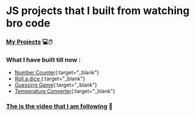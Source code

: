 # JS projects that I built from watching bro code


### [My Projects](https://shishir3d.github.io/broCodeProjects/) 💻🖱️

### What I have built till now :
- [Number Counter](https://shishir3d.github.io/broCodeProjects/counter/index.html){:target="_blank"}
- [Roll a dice ](https://shishir3d.github.io/broCodeProjects/dice/index.html){:target="_blank"}
- [Guessing Game](https://shishir3d.github.io/broCodeProjects/guessing_game/index.html){:target="_blank"}
- [Temperature Converter](https://shishir3d.github.io/broCodeProjects/temperatureUnit_converter/index.html){:target="_blank"}

### [The is the video that I am following](https://youtu.be/lfmg-EJ8gm4) 🎴


